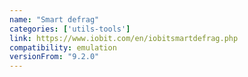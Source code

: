 ```yaml
---
name: "Smart defrag"
categories: ['utils-tools']
link: https://www.iobit.com/en/iobitsmartdefrag.php
compatibility: emulation
versionFrom: "9.2.0"
---
```


